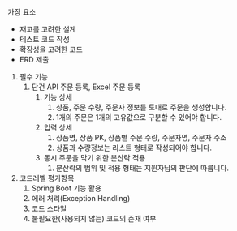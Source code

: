 
가점 요소

- 재고를 고려한 설계
- 테스트 코드 작성
- 확장성을 고려한 코드
- ERD 제출


1. 필수 기능
    1. 단건 API 주문 등록, Excel 주문 등록
        1. 기능 상세
            1. 상품, 주문 수량, 주문자 정보를 토대로 주문을 생성합니다.
            2. 1개의 주문은 1개의 고유값으로 구분할 수 있어야 합니다.
        2. 입력 상세
            1. 상품명, 상품 PK, 상품별 주문 수량, 주문자명, 주문자 주소
            2. 상품과 수량정보는 리스트 형태로 작성되어야 합니다.
        3. 동시 주문을 막기 위한 분산락 적용
            1. 분산락의 범위 및 적용 형태는 지원자님의 판단에 따릅니다.
2. 코드레벨 평가항목
    1. Spring Boot 기능 활용
    2. 에러 처리(Exception Handling)
    3. 코드 스타일
    4. 불필요한(사용되지 않는) 코드의 존재 여부